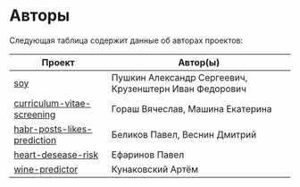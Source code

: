 # Авторы

Следующая таблица содержит данные об авторах проектов:

| Проект | Автор(ы) |
| --- | --- |
| [soy](./soy/) | Пушкин Александр Сергеевич, Крузенштерн Иван Федорович |
| [curriculum-vitae-screening](./curriculum-vitae-screening) | Гораш Вячеслав, Машина Екатерина|
| [habr-posts-likes-prediction](./habr-posts-likes-prediction/) | Беликов Павел, Веснин Дмитрий |
| [heart-desease-risk](./heart-desease-risk/) | Ефаринов Павел |
| [wine-predictor](./wine-predictor/) | Кунаковский Артём |
